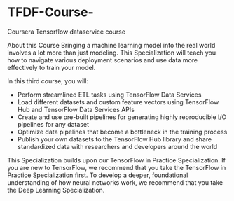 # TFDF-Course-
Coursera Tensorflow dataservice course

About this Course
Bringing a machine learning model into the real world involves a lot more than just modeling. This Specialization will teach you how to navigate various deployment scenarios and use data more effectively to train your model.

In this third course, you will:
- Perform streamlined ETL tasks using TensorFlow Data Services
- Load different datasets and custom feature vectors using TensorFlow Hub and TensorFlow Data Services APIs
- Create and use pre-built pipelines for generating highly reproducible I/O pipelines for any dataset
- Optimize data pipelines that become a bottleneck in the training process
- Publish your own datasets to the TensorFlow Hub library and share standardized data with researchers and developers around the world


This Specialization builds upon our TensorFlow in Practice Specialization. If you are new to TensorFlow, we recommend that you take the TensorFlow in Practice Specialization first. To develop a deeper, foundational understanding of how neural networks work, we recommend that you take the Deep Learning Specialization.
